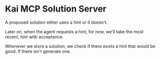 # Kai MCP Solution Server

A proposed solution either uses a hint or it doesn't.

Later on, when the agent requests a hint, for now, we'll take the most recent, hint with acceptance.

Whenever we store a solution, we check if there exists a hint that would be good. If there isn't generate one.

